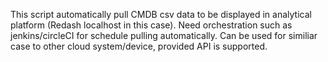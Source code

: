 This script automatically pull CMDB csv data to be displayed in analytical platform (Redash localhost in this case). Need orchestration such as jenkins/circleCI for schedule pulling automatically. Can be used for similiar case to other cloud system/device, provided API is supported.
